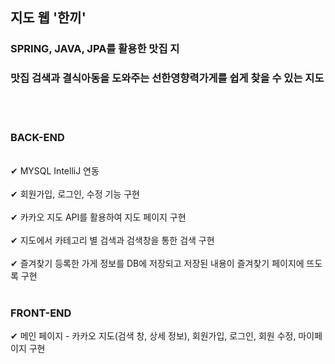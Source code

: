## 지도 웹 '한끼'
### SPRING, JAVA, JPA를 활용한 맛집 지 
### 맛집 검색과 결식아동을 도와주는 선한영향력가게를 쉽게 찾을 수 있는 지도

<body>
  <br><br>

  <h3>BACK-END</h3>
  <div><br>
  ✔ MYSQL IntelliJ 연동 <br><br>
  ✔ 회원가입, 로그인, 수정 기능 구현 <br><br>
  ✔ 카카오 지도 API를 활용하여 지도 페이지 구현 <br><br>
  ✔ 지도에서 카테고리 별 검색과 검색창을 통한 검색 구현 <br><br>
  ✔ 즐겨찾기 등록한 가게 정보를 DB에 저장되고 저장된 내용이 즐겨찾기 페이지에 뜨도록 구현
  <br><br> </div>
  
  <h3>FRONT-END</h3>
  ✔ 메인 페이지 - 카카오 지도(검색 창, 상세 정보), 회원가입, 로그인, 회원 수정, 마이페이지 구현<BR>

</body>
